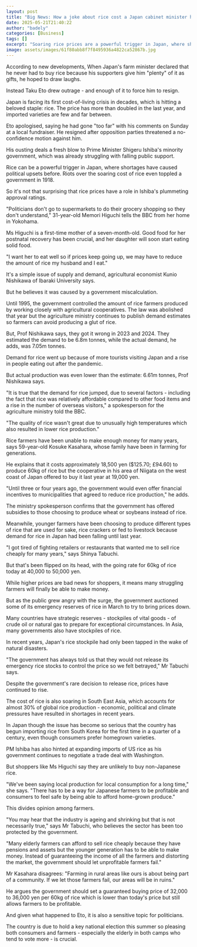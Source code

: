 ```yaml
---
layout: post
title: "Big News: How a joke about rice cost a Japan cabinet minister his job"
date: 2025-05-21T21:40:22
author: "badely"
categories: [Business]
tags: []
excerpt: "Soaring rice prices are a powerful trigger in Japan, where shortages have caused political upsets before."
image: assets/images/61f80abb8f7f8495936a4822ca52867b.jpg
---
```


According to new developments, When Japan's farm minister declared that he never had to buy rice because his supporters give him "plenty" of it as gifts, he hoped to draw laughs. 

Instead Taku Eto drew outrage - and enough of it to force him to resign. 

Japan is facing its first cost-of-living crisis in decades, which is hitting a beloved staple: rice. The price has more than doubled in the last year, and imported varieties are few and far between. 

Eto apologised, saying he had gone "too far" with his comments on Sunday at a local fundraiser. He resigned after opposition parties threatened a no-confidence motion against him. 

His ousting deals a fresh blow to Prime Minister Shigeru Ishiba's minority government, which was already struggling with falling public support.

Rice can be a powerful trigger in Japan, where shortages have caused political upsets before. Riots over the soaring cost of rice even toppled a government in 1918.

So it's not that surprising that rice prices have a role in Ishiba's plummeting approval ratings.

"Politicians don't go to supermarkets to do their grocery shopping so they don't understand," 31-year-old Memori Higuchi tells the BBC from her home in Yokohama.

Ms Higuchi is a first-time mother of a seven-month-old. Good food for her postnatal recovery has been crucial, and her daughter will soon start eating solid food.

"I want her to eat well so if prices keep going up, we may have to reduce the amount of rice my husband and I eat."

It's a simple issue of supply and demand, agricultural economist Kunio Nishikawa of Ibaraki University says.

But he believes it was caused by a government miscalculation.

Until 1995, the government controlled the amount of rice farmers produced by working closely with agricultural cooperatives. The law was abolished that year but the agriculture ministry continues to publish demand estimates so farmers can avoid producing a glut of rice.

But, Prof Nishikawa says, they got it wrong in 2023 and 2024. They estimated the demand to be 6.8m tonnes, while the actual demand, he adds, was 7.05m tonnes. 

Demand for rice went up because of more tourists visiting Japan and a rise in people eating out after the pandemic. 

But actual production was even lower than the estimate: 6.61m tonnes, Prof Nishikawa says.

"It is true that the demand for rice jumped, due to several factors - including the fact that rice was relatively affordable compared to other food items and a rise in the number of overseas visitors," a spokesperson for the agriculture ministry told the BBC.

"The quality of rice wasn't great due to unusually high temperatures which also resulted in lower rice production."

Rice farmers have been unable to make enough money for many years, says 59-year-old Kosuke Kasahara, whose family have been in farming for generations.

He explains that it costs approximately 18,500 yen ($125.70; £94.60) to produce 60kg of rice but the cooperative in his area of Niigata on the west coast of Japan offered to buy it last year at 19,000 yen.

"Until three or four years ago, the government would even offer financial incentives to municipalities that agreed to reduce rice production," he adds.

The ministry spokesperson confirms that the government has offered subsidies to those choosing to produce wheat or soybeans instead of rice.

Meanwhile, younger farmers have been choosing to produce different types of rice that are used for sake, rice crackers or fed to livestock because demand for rice in Japan had been falling until last year.

"I got tired of fighting retailers or restaurants that wanted me to sell rice cheaply for many years," says Shinya Tabuchi.

But that's been flipped on its head, with the going rate for 60kg of rice today at 40,000 to 50,000 yen.

While higher prices are bad news for shoppers, it means many struggling farmers will finally be able to make money.

But as the public grew angry with the surge, the government auctioned some of its emergency reserves of rice in March to try to bring prices down.

Many countries have strategic reserves - stockpiles of vital goods - of crude oil or natural gas to prepare for exceptional circumstances. In Asia, many governments also have stockpiles of rice.

In recent years, Japan's rice stockpile had only been tapped in the wake of natural disasters.

"The government has always told us that they would not release its emergency rice stocks to control the price so we felt betrayed," Mr Tabuchi says.

Despite the government's rare decision to release rice, prices have continued to rise.

The cost of rice is also soaring in South East Asia, which accounts for almost 30% of global rice production - economic, political and climate pressures have resulted in shortages in recent years.

In Japan though the issue has become so serious that the country has begun importing rice from South Korea for the first time in a quarter of a century, even though consumers prefer homegrown varieties.

PM Ishiba has also hinted at expanding imports of US rice as his government continues to negotiate a trade deal with Washington. 

But shoppers like Ms Higuchi say they are unlikely to buy non-Japanese rice.

"We've been saying local production for local consumption for a long time," she says. "There has to be a way for Japanese farmers to be profitable and consumers to feel safe by being able to afford home-grown produce."

This divides opinion among farmers.

"You may hear that the industry is ageing and shrinking but that is not necessarily true," says Mr Tabuchi, who believes the sector has been too protected by the government.

"Many elderly farmers can afford to sell rice cheaply because they have pensions and assets but the younger generation has to be able to make money. Instead of guaranteeing the income of all the farmers and distorting the market, the government should let unprofitable farmers fail."

Mr Kasahara disagrees: "Farming in rural areas like ours is about being part of a community. If we let those farmers fail, our areas will be in ruins."

He argues the government should set a guaranteed buying price of 32,000 to 36,000 yen per 60kg of rice which is lower than today's price but still allows farmers to be profitable.

And given what happened to Eto, it is also a sensitive topic for politicians.

The country is due to hold a key national election this summer so pleasing both consumers and farmers - especially the elderly in both camps who tend to vote more - is crucial.

